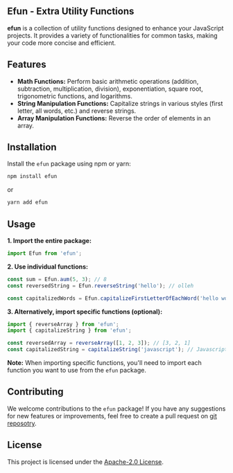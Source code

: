 ## Efun - Extra Utility Functions

**efun** is a collection of utility functions designed to enhance your JavaScript projects. It provides a variety of functionalities for common tasks, making your code more concise and efficient.

## Features

* **Math Functions:** Perform basic arithmetic operations (addition, subtraction, multiplication, division), exponentiation, square root, trigonometric functions, and logarithms.
* **String Manipulation Functions:** Capitalize strings in various styles (first letter, all words, etc.) and reverse strings.
* **Array Manipulation Functions:** Reverse the order of elements in an array.

## Installation

Install the `efun` package using npm or yarn:

```bash
npm install efun
```

or

```bash
yarn add efun
```

## Usage

**1. Import the entire package:**

```javascript
import Efun from 'efun';
```

**2. Use individual functions:**

```javascript
const sum = Efun.aum(5, 3); // 8
const reversedString = Efun.reverseString('hello'); // olleh

const capitalizedWords = Efun.capitalizeFirstLetterOfEachWord('hello world'); // Hello World
```

**3. Alternatively, import specific functions (optional):**

```javascript
import { reverseArray } from 'efun';
import { capitalizeString } from 'efun';

const reversedArray = reverseArray([1, 2, 3]); // [3, 2, 1]
const capitalizedString = capitalizeString('javascript'); // Javascript
```

**Note:** When importing specific functions, you'll need to import each function you want to use from the `efun` package.

## Contributing

We welcome contributions to the `efun` package! If you have any suggestions for new features or improvements, feel free to create a pull request on [git reposotry](https://github.com/pratyush0898/).

## License

This project is licensed under the [Apache-2.0 License](LICENSE).
